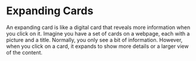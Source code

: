 # Expanding Cards

An expanding card is like a digital card that reveals more information when you click on it. Imagine you have a set of cards on a webpage, each with a picture and a title. Normally, you only see a bit of information. However, when you click on a card, it expands to show more details or a larger view of the content.
